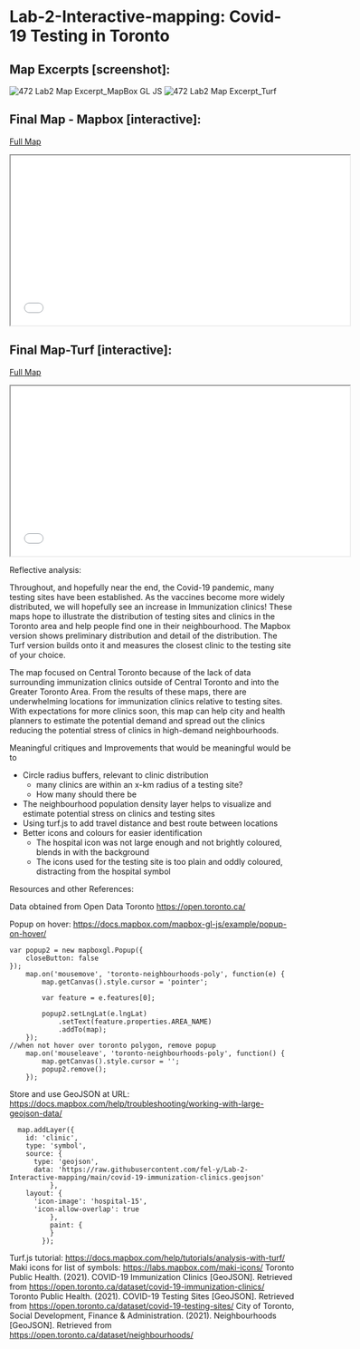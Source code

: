 # Lab-2-Interactive-mapping: Covid-19 Testing in Toronto

## Map Excerpts [screenshot]:
![472 Lab2 Map Excerpt_MapBox GL JS](472Lab1.pn)
![472 Lab2 Map Excerpt_Turf](472Lab1.pn)

## Final Map - Mapbox [interactive]:
[Full Map](472_Lab2_mapbox.html)
<iframe src="472_Lab2_mapbox.html" height = '300' width="600"></iframe>

## Final Map-Turf [interactive]:
[Full Map](472_Lab2_turf.html)
<iframe src="472_Lab2_turf.html" height = '300' width="600"></iframe>


Reflective analysis: 

Throughout, and hopefully near the end, the Covid-19 pandemic, many testing sites have been established. As the vaccines become more widely distributed, we will hopefully see an increase in Immunization clinics! These maps hope to illustrate the distribution of testing sites and clinics in the Toronto area and help people find one in their neighbourhood. The Mapbox version shows preliminary distribution and detail of the distribution. The Turf version builds onto it and measures the closest clinic to the testing site of your choice. 

The map focused on Central Toronto because of the lack of data surrounding immunization clinics outside of Central Toronto and into the Greater Toronto Area. From the results of these maps, there are underwhelming locations for immunization clinics relative to testing sites. With expectations for more clinics soon, this map can help city and health planners to estimate the potential demand and spread out the clinics reducing the potential stress of clinics in high-demand neighbourhoods. 


Meaningful critiques and Improvements that would be meaningful would be to 
* Circle radius buffers, relevant to clinic distribution
  * many clinics are within an x-km radius of a testing site?
  * How many should there be
* The neighbourhood population density layer helps to visualize and estimate potential stress on clinics and testing sites
* Using turf.js to add travel distance and best route between locations
* Better icons and colours for easier identification
  * The hospital icon was not large enough and not brightly coloured, blends in with the background
  * The icons used for the testing site is too plain and oddly coloured, distracting from the hospital symbol


Resources and other References:

Data obtained from Open Data Toronto
https://open.toronto.ca/

Popup on hover: https://docs.mapbox.com/mapbox-gl-js/example/popup-on-hover/
```
var popup2 = new mapboxgl.Popup({
    closeButton: false
});
    map.on('mousemove', 'toronto-neighbourhoods-poly', function(e) {
        map.getCanvas().style.cursor = 'pointer';

        var feature = e.features[0];

        popup2.setLngLat(e.lngLat)
            .setText(feature.properties.AREA_NAME)
            .addTo(map);
    });
//when not hover over toronto polygon, remove popup
    map.on('mouseleave', 'toronto-neighbourhoods-poly', function() {
        map.getCanvas().style.cursor = '';
        popup2.remove();
    });
```
Store and use GeoJSON at URL: https://docs.mapbox.com/help/troubleshooting/working-with-large-geojson-data/
```
  map.addLayer({
    id: 'clinic',
    type: 'symbol',
    source: {
      type: 'geojson',
      data: 'https://raw.githubusercontent.com/fel-y/Lab-2-Interactive-mapping/main/covid-19-immunization-clinics.geojson'
          },
    layout: {
      'icon-image': 'hospital-15',
      'icon-allow-overlap': true
          },
          paint: {
          }
        });
```
Turf.js tutorial: https://docs.mapbox.com/help/tutorials/analysis-with-turf/
Maki icons for list of symbols: https://labs.mapbox.com/maki-icons/
Toronto Public Health. (2021). COVID-19 Immunization Clinics [GeoJSON]. Retrieved from https://open.toronto.ca/dataset/covid-19-immunization-clinics/
Toronto Public Health. (2021). COVID-19 Testing Sites [GeoJSON]. Retrieved from https://open.toronto.ca/dataset/covid-19-testing-sites/
City of Toronto, Social Development, Finance & Administration. (2021). Neighbourhoods [GeoJSON]. Retrieved from https://open.toronto.ca/dataset/neighbourhoods/
